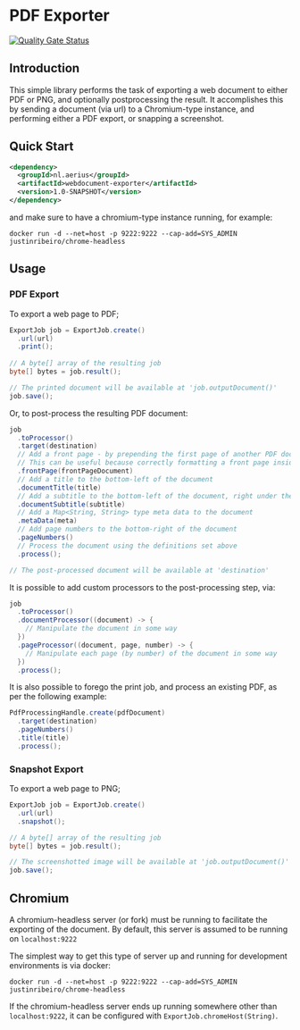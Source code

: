 # PDF Exporter

[![Quality Gate Status](https://sonarcloud.io/api/project_badges/measure?project=aerius_webdocument-exporter&metric=alert_status)](https://sonarcloud.io/dashboard?id=aerius_webdocument-exporter)

## Introduction

This simple library performs the task of exporting a web document to either PDF or PNG, and optionally postprocessing the result. It accomplishes this by sending a document (via url) to a Chromium-type instance, and performing either a PDF export, or snapping a screenshot.

## Quick Start

```xml
<dependency>
  <groupId>nl.aerius</groupId>
  <artifactId>webdocument-exporter</artifactId>
  <version>1.0-SNAPSHOT</version>
</dependency>
```

and make sure to have a chromium-type instance running, for example:

```shell
docker run -d --net=host -p 9222:9222 --cap-add=SYS_ADMIN justinribeiro/chrome-headless
```

## Usage

### PDF Export

To export a web page to PDF;

```java
ExportJob job = ExportJob.create()
  .url(url)
  .print();
  
// A byte[] array of the resulting job
byte[] bytes = job.result();

// The printed document will be available at 'job.outputDocument()'
job.save();
```

Or, to post-process the resulting PDF document:

```java
job
  .toProcessor()
  .target(destination)
  // Add a front page - by prepending the first page of another PDF document to the document being processed.
  // This can be useful because correctly formatting a front page inside a web document can be hard
  .frontPage(frontPageDocument)
  // Add a title to the bottom-left of the document
  .documentTitle(title)
  // Add a subtitle to the bottom-left of the document, right under the title
  .documentSubtitle(subtitle)
  // Add a Map<String, String> type meta data to the document
  .metaData(meta)
  // Add page numbers to the bottom-right of the document
  .pageNumbers()
  // Process the document using the definitions set above
  .process();

// The post-processed document will be available at 'destination'
```

It is possible to add custom processors to the post-processing step, via:

```java
job
  .toProcessor()
  .documentProcessor((document) -> {
    // Manipulate the document in some way
  })
  .pageProcessor((document, page, number) -> {
    // Manipulate each page (by number) of the document in some way
  })
  .process();
```

It is also possible to forego the print job, and process an existing PDF, as per the following example:

```java
PdfProcessingHandle.create(pdfDocument)
  .target(destination)
  .pageNumbers()
  .title(title)
  .process();
```

### Snapshot Export

To export a web page to PNG;

```java
ExportJob job = ExportJob.create()
  .url(url)
  .snapshot();

// A byte[] array of the resulting job
byte[] bytes = job.result();

// The screenshotted image will be available at 'job.outputDocument()'
job.save();
```

## Chromium

A chromium-headless server (or fork) must be running to facilitate the exporting of the document. By default, this server is assumed to be running on `localhost:9222`

The simplest way to get this type of server up and running for development environments is via docker:

```shell
docker run -d --net=host -p 9222:9222 --cap-add=SYS_ADMIN justinribeiro/chrome-headless
```

If the chromium-headless server ends up running somewhere other than `localhost:9222`, it can be configured with `ExportJob.chromeHost(String)`.
